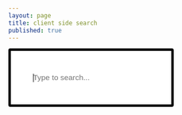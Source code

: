 ```yaml
---
layout: page
title: client side search
published: true
---
```


<script src="https://cdn.jsdelivr.net/npm/fuse.js@7.1.0"></script>

<input style="width:66%; padding:45px; font-size:110%; border:5px solid black;" type="text" id="search" placeholder="Type to search..." autofocus>
<div id="results"></div>
<script>
    let searchIndex = [];
    async function loadData() {
        const response = await fetch('../search.json');
        searchIndex = await response.json();
        window.fuse = new Fuse(searchIndex, {
            keys: ['date', 'title', 'content', 'tags'],
            includeScore: true,
            //findAllMatches: true,
            threshold: 0.7
        });
    }
    document.getElementById('search').addEventListener('input', function() {
        const query = this.value;
        const resultsContainer = document.getElementById('results');
        resultsContainer.innerHTML = '';
        if (query.length > 2) {
            const results = window.fuse.search(query);
            results.forEach(({ item }) => {
                const div = document.createElement('div');
                div.className = 'result';
                div.innerHTML = `
  <a href="${item.id}">${item.title}</a>
  ${item.date ? ` <small>(${item.date})</small>` : ''}
  <p>${item.content.substring(0, 100)}...</p>
`;
                resultsContainer.appendChild(div);
            });
        }
    });
    loadData();
</script>

